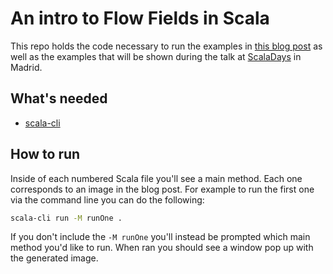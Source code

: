 # An intro to Flow Fields in Scala

This repo holds the code necessary to run the examples in [this blog
post](https://www.chris-kipp.io/blog/an-intro-to-flow-fields-in-scala) as well
as the examples that will be shown during the talk at [ScalaDays](https://scaladays.org/madrid-2023/) in Madrid.

## What's needed

- [scala-cli](https://scala-cli.virtuslab.org/)

## How to run

Inside of each numbered Scala file you'll see a main method. Each one
corresponds to an image in the blog post. For example to run the first one via
the command line you can do the following:

```sh
scala-cli run -M runOne .
```

If you don't include the `-M runOne` you'll instead be prompted which main
method you'd like to run. When ran you should see a window pop up with the
generated image.
